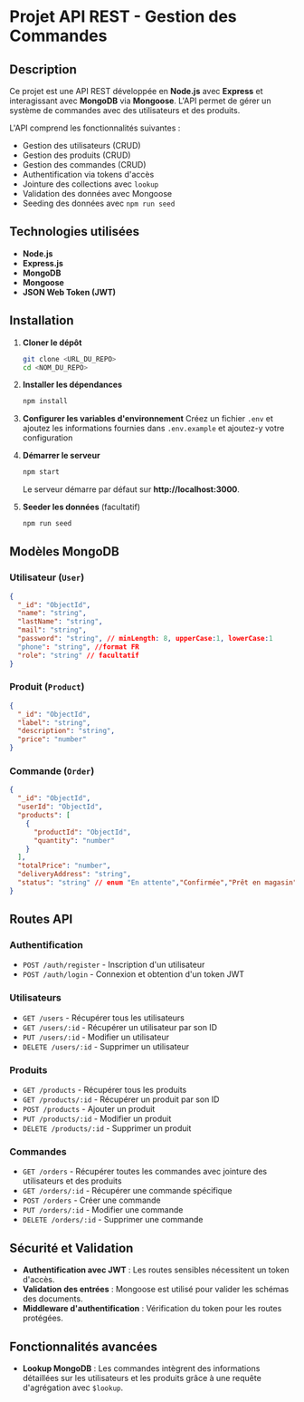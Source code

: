 # Projet API REST - Gestion des Commandes

## Description

Ce projet est une API REST développée en **Node.js** avec **Express** et interagissant avec **MongoDB** via **Mongoose**. L'API permet de gérer un système de commandes avec des utilisateurs et des produits.

L'API comprend les fonctionnalités suivantes :

- Gestion des utilisateurs (CRUD)
- Gestion des produits (CRUD)
- Gestion des commandes (CRUD)
- Authentification via tokens d'accès
- Jointure des collections avec `lookup`
- Validation des données avec Mongoose
- Seeding des données avec `npm run seed`

## Technologies utilisées

- **Node.js**
- **Express.js**
- **MongoDB**
- **Mongoose**
- **JSON Web Token (JWT)**

## Installation

1. **Cloner le dépôt**
   ```bash
   git clone <URL_DU_REPO>
   cd <NOM_DU_REPO>
   ```
2. **Installer les dépendances**
   ```bash
   npm install
   ```
3. **Configurer les variables d'environnement**
   Créez un fichier `.env` et ajoutez les informations fournies dans `.env.example` et ajoutez-y votre configuration
4. **Démarrer le serveur**

   ```bash
   npm start
   ```

   Le serveur démarre par défaut sur **http://localhost:3000**.

5. **Seeder les données** (facultatif)
   ```bash
   npm run seed
   ```

## Modèles MongoDB

### Utilisateur (`User`)

```json
{
  "_id": "ObjectId",
  "name": "string",
  "lastName": "string",
  "mail": "string",
  "password": "string", // minLength: 8, upperCase:1, lowerCase:1
  "phone": "string", //format FR
  "role": "string" // facultatif
}
```

### Produit (`Product`)

```json
{
  "_id": "ObjectId",
  "label": "string",
  "description": "string",
  "price": "number"
}
```

### Commande (`Order`)

```json
{
  "_id": "ObjectId",
  "userId": "ObjectId",
  "products": [
    {
      "productId": "ObjectId",
      "quantity": "number"
    }
  ],
  "totalPrice": "number",
  "deliveryAddress": "string",
  "status": "string" // enum "En attente","Confirmée","Prêt en magasin","Refusée","Annulée",
}
```

## Routes API

### Authentification

- `POST /auth/register` - Inscription d'un utilisateur
- `POST /auth/login` - Connexion et obtention d'un token JWT

### Utilisateurs

- `GET /users` - Récupérer tous les utilisateurs
- `GET /users/:id` - Récupérer un utilisateur par son ID
- `PUT /users/:id` - Modifier un utilisateur
- `DELETE /users/:id` - Supprimer un utilisateur

### Produits

- `GET /products` - Récupérer tous les produits
- `GET /products/:id` - Récupérer un produit par son ID
- `POST /products` - Ajouter un produit
- `PUT /products/:id` - Modifier un produit
- `DELETE /products/:id` - Supprimer un produit

### Commandes

- `GET /orders` - Récupérer toutes les commandes avec jointure des utilisateurs et des produits
- `GET /orders/:id` - Récupérer une commande spécifique
- `POST /orders` - Créer une commande
- `PUT /orders/:id` - Modifier une commande
- `DELETE /orders/:id` - Supprimer une commande

## Sécurité et Validation

- **Authentification avec JWT** : Les routes sensibles nécessitent un token d'accès.
- **Validation des entrées** : Mongoose est utilisé pour valider les schémas des documents.
- **Middleware d'authentification** : Vérification du token pour les routes protégées.

## Fonctionnalités avancées

- **Lookup MongoDB** : Les commandes intègrent des informations détaillées sur les utilisateurs et les produits grâce à une requête d'agrégation avec `$lookup`.
